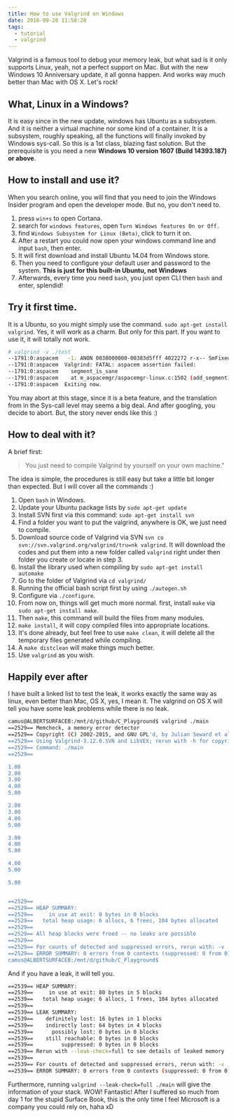 ```yaml
---
title: How to use Valgrind on Windows
date: 2016-09-28 11:58:28
tags:
  - tutorial
  - valgrind
---
```


Valgrind is a famous tool to debug your memory leak, but what sad is it only supports Linux, yeah, not a perfect support on Mac. But with the new Windows 10 Anniversary update, it all gonna happen. And works way much better than Mac with OS X. Let's rock!

<!--more-->

## What, Linux in a Windows?
It is easy since in the new update, windows has Ubuntu as a subsystem. And it is neither a virtual machine nor some kind of a container. It is a subsystem, roughly speaking, all the functions will finally invoked by Windows sys-call. So this is a 1st class, blazing fast solution. But the prerequisite is you need a new **Windows 10 version 1607 (Build 14393.187) or above**.

## How to install and use it?
When you search online, you will find that you need to join the Windows Insider program and open the developer mode. But no, you don't need to.
1. press `win+s` to open Cortana.
2. search for `windows features`, open `Turn Windows features On or Off.`
3. find `Windows Subsystem for Linux (Beta)`, click to turn it on.
4. After a restart you could now open your windows command line and input `bash`, then enter.
5. It will first download and install Ubuntu 14.04 from Windows store.
6. Then you need to configure your default user and password to the system. **This is just for this built-in Ubuntu, not Windows**
7. Afterwards, every time you need `bash`, you just open CLI then `bash` and enter, splendid!

## Try it first time.
It is a Ubuntu, so you might simply use the command. `sudo apt-get install valgrind`. Yes, it will work as a charm. But only for this part. If you want to use it, it will totally not work.

```bash
# valgrind -v ./test
--1791:0:aspacem   -1: ANON 0038000000-00383d5fff 4022272 r-x-- SmFixed d=0x000 i=205168  o=0       (0) m=0 /usr/lib/valgrind/memcheck-amd64-linux
--1791:0:aspacem  Valgrind: FATAL: aspacem assertion failed:
--1791:0:aspacem    segment_is_sane
--1791:0:aspacem    at m_aspacemgr/aspacemgr-linux.c:1502 (add_segment)
--1791:0:aspacem  Exiting now.
```
You may abort at this stage, since it is a beta feature, and the translation from in the Sys-call level may seems a big deal. And after googling, you decide to abort. But, the story never ends like this :)

## How to deal with it?
A brief first:
>You just need to compile Valgrind by yourself on your own machine."

The idea is simple, the procedures is still easy but take a little bit longer than expected. But I will cover all the commands :)

1. Open `bash` in Windows.
2. Update your Ubuntu package lists by `sudo apt-get update`
3. Install SVN first via this command: `sudo apt-get install svn`
4. Find a folder you want to put the valgrind, anywhere is OK, we just need to compile.
5. Download source code of Valgrind via SVN `svn co svn://svn.valgrind.org/valgrind/tru=nk valgrind`. It will download the codes and put them into a new folder called `valgrind` right under then folder you create or locate in step 3.
6. Install the library used when compiling by `sudo apt-get install automake`
7. Go to the folder of Valgrind via `cd valgrind/`
8. Running the official bash script first by using `./autogen.sh`
9. Configure via `./configure`.
10. From now on, things will get much more normal. first, install `make` via `sudo apt-get install make`.
11. Then `make`, this command will build the files from many modules.
12. `make install`, it will copy compiled files into appropriate locations.
13. It's done already, but feel free to use `make clean`, it will delete all the temporary files generated while compiling.
14. A `make distclean` will make things much better.
15. Use `valgrind` as you wish.

## Happily ever after
I have built a linked list to test the leak, it works exactly the same way as linux, even better than Mac, OS X, yes, I mean it. The valgrind on OS X will tell you have some leak problems while there is no leak.

```bash
camus@ALBERTSURFACEB:/mnt/d/github/C_Playground$ valgrind ./main
==2529== Memcheck, a memory error detector
==2529== Copyright (C) 2002-2015, and GNU GPL'd, by Julian Seward et al.
==2529== Using Valgrind-3.12.0.SVN and LibVEX; rerun with -h for copyright info
==2529== Command: ./main
==2529==

1.00
2.00
3.00
4.00
5.00

2.00
3.00
4.00
5.00

3.00
4.00
5.00

4.00
5.00

5.00


==2529==
==2529== HEAP SUMMARY:
==2529==     in use at exit: 0 bytes in 0 blocks
==2529==   total heap usage: 6 allocs, 6 frees, 104 bytes allocated
==2529==
==2529== All heap blocks were freed -- no leaks are possible
==2529==
==2529== For counts of detected and suppressed errors, rerun with: -v
==2529== ERROR SUMMARY: 0 errors from 0 contexts (suppressed: 0 from 0)
camus@ALBERTSURFACEB:/mnt/d/github/C_Playground$
```
And if you have a leak, it will tell you.

```bash
==2539== HEAP SUMMARY:
==2539==     in use at exit: 80 bytes in 5 blocks
==2539==   total heap usage: 6 allocs, 1 frees, 104 bytes allocated
==2539==
==2539== LEAK SUMMARY:
==2539==    definitely lost: 16 bytes in 1 blocks
==2539==    indirectly lost: 64 bytes in 4 blocks
==2539==      possibly lost: 0 bytes in 0 blocks
==2539==    still reachable: 0 bytes in 0 blocks
==2539==         suppressed: 0 bytes in 0 blocks
==2539== Rerun with --leak-check=full to see details of leaked memory
==2539==
==2539== For counts of detected and suppressed errors, rerun with: -v
==2539== ERROR SUMMARY: 0 errors from 0 contexts (suppressed: 0 from 0)
```
Furthermore, running `valgrind --leak-check=full ./main` will give the information of your stack. WOW! Fantastic! After I suffered so much from day 1 for the stupid Surface Book, this is the only time I feel Microsoft is a company you could rely on, haha xD
